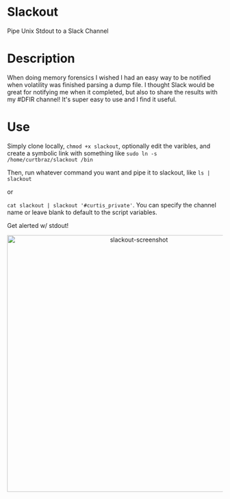 # Slackout
Pipe Unix Stdout to a Slack Channel

# Description
When doing memory forensics I wished I had an easy way to be notified when volatility was finished parsing a dump file.  I thought Slack would be great for notifying me when it completed, but also to share the results with my #DFIR channel!  It's super easy to use and I find it useful.

# Use
Simply clone locally, `chmod +x slackout`, optionally edit the varibles, and  create a symbolic link with something like 
`sudo ln -s /home/curtbraz/slackout /bin`

Then, run whatever command you want and pipe it to slackout, like 
`ls | slackout` 

or 

`cat slackout | slackout '#curtis_private'`.  You can specify the channel name or leave blank to default to the script variables.


Get alerted w/ stdout!

<p align="center"><img align="center" width="600" alt="slackout-screenshot" src="https://i.imgur.com/p6Egqbq.png"></p>
